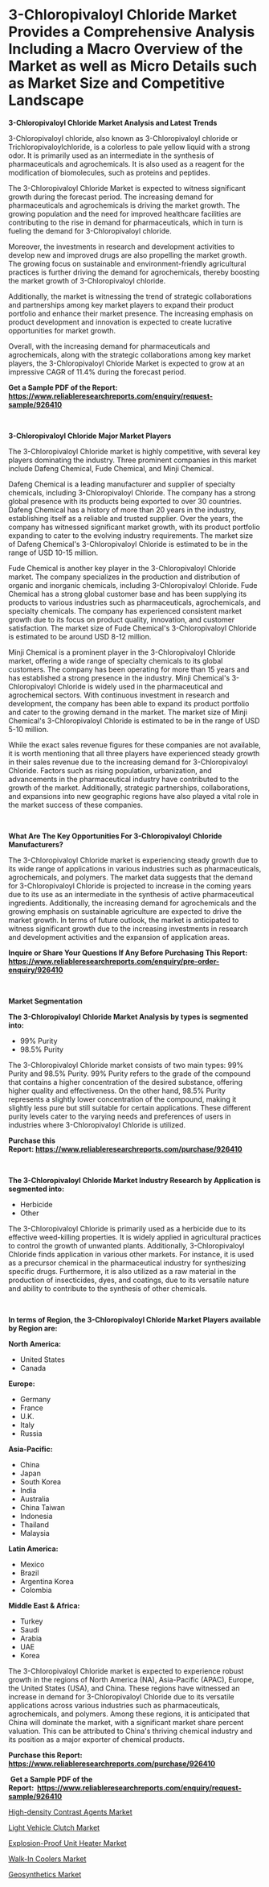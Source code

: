 <p><h1>3-Chloropivaloyl Chloride Market Provides a Comprehensive Analysis Including a Macro Overview of the Market as well as Micro Details such as Market Size and Competitive Landscape</h1></p><p><strong>3-Chloropivaloyl Chloride Market Analysis and Latest Trends</strong></p>
<p><p>3-Chloropivaloyl chloride, also known as 3-Chloropivaloyl chloride or Trichloropivaloylchloride, is a colorless to pale yellow liquid with a strong odor. It is primarily used as an intermediate in the synthesis of pharmaceuticals and agrochemicals. It is also used as a reagent for the modification of biomolecules, such as proteins and peptides.</p><p>The 3-Chloropivaloyl Chloride Market is expected to witness significant growth during the forecast period. The increasing demand for pharmaceuticals and agrochemicals is driving the market growth. The growing population and the need for improved healthcare facilities are contributing to the rise in demand for pharmaceuticals, which in turn is fueling the demand for 3-Chloropivaloyl chloride.</p><p>Moreover, the investments in research and development activities to develop new and improved drugs are also propelling the market growth. The growing focus on sustainable and environment-friendly agricultural practices is further driving the demand for agrochemicals, thereby boosting the market growth of 3-Chloropivaloyl chloride.</p><p>Additionally, the market is witnessing the trend of strategic collaborations and partnerships among key market players to expand their product portfolio and enhance their market presence. The increasing emphasis on product development and innovation is expected to create lucrative opportunities for market growth.</p><p>Overall, with the increasing demand for pharmaceuticals and agrochemicals, along with the strategic collaborations among key market players, the 3-Chloropivaloyl Chloride Market is expected to grow at an impressive CAGR of 11.4% during the forecast period.</p></p>
<p><strong>Get a Sample PDF of the Report:&nbsp; <a href="https://www.reliableresearchreports.com/enquiry/request-sample/926410">https://www.reliableresearchreports.com/enquiry/request-sample/926410</a></strong></p>
<p>&nbsp;</p>
<p><strong>3-Chloropivaloyl Chloride Major Market Players</strong></p>
<p><p>The 3-Chloropivaloyl Chloride market is highly competitive, with several key players dominating the industry. Three prominent companies in this market include Dafeng Chemical, Fude Chemical, and Minji Chemical. </p><p>Dafeng Chemical is a leading manufacturer and supplier of specialty chemicals, including 3-Chloropivaloyl Chloride. The company has a strong global presence with its products being exported to over 30 countries. Dafeng Chemical has a history of more than 20 years in the industry, establishing itself as a reliable and trusted supplier. Over the years, the company has witnessed significant market growth, with its product portfolio expanding to cater to the evolving industry requirements. The market size of Dafeng Chemical's 3-Chloropivaloyl Chloride is estimated to be in the range of USD 10-15 million.</p><p>Fude Chemical is another key player in the 3-Chloropivaloyl Chloride market. The company specializes in the production and distribution of organic and inorganic chemicals, including 3-Chloropivaloyl Chloride. Fude Chemical has a strong global customer base and has been supplying its products to various industries such as pharmaceuticals, agrochemicals, and specialty chemicals. The company has experienced consistent market growth due to its focus on product quality, innovation, and customer satisfaction. The market size of Fude Chemical's 3-Chloropivaloyl Chloride is estimated to be around USD 8-12 million.</p><p>Minji Chemical is a prominent player in the 3-Chloropivaloyl Chloride market, offering a wide range of specialty chemicals to its global customers. The company has been operating for more than 15 years and has established a strong presence in the industry. Minji Chemical's 3-Chloropivaloyl Chloride is widely used in the pharmaceutical and agrochemical sectors. With continuous investment in research and development, the company has been able to expand its product portfolio and cater to the growing demand in the market. The market size of Minji Chemical's 3-Chloropivaloyl Chloride is estimated to be in the range of USD 5-10 million.</p><p>While the exact sales revenue figures for these companies are not available, it is worth mentioning that all three players have experienced steady growth in their sales revenue due to the increasing demand for 3-Chloropivaloyl Chloride. Factors such as rising population, urbanization, and advancements in the pharmaceutical industry have contributed to the growth of the market. Additionally, strategic partnerships, collaborations, and expansions into new geographic regions have also played a vital role in the market success of these companies.</p></p>
<p>&nbsp;</p>
<p><strong>What Are The Key Opportunities For 3-Chloropivaloyl Chloride Manufacturers?</strong></p>
<p><p>The 3-Chloropivaloyl Chloride market is experiencing steady growth due to its wide range of applications in various industries such as pharmaceuticals, agrochemicals, and polymers. The market data suggests that the demand for 3-Chloropivaloyl Chloride is projected to increase in the coming years due to its use as an intermediate in the synthesis of active pharmaceutical ingredients. Additionally, the increasing demand for agrochemicals and the growing emphasis on sustainable agriculture are expected to drive the market growth. In terms of future outlook, the market is anticipated to witness significant growth due to the increasing investments in research and development activities and the expansion of application areas.</p></p>
<p><strong>Inquire or Share Your Questions If Any Before Purchasing This Report: <a href="https://www.reliableresearchreports.com/enquiry/pre-order-enquiry/926410">https://www.reliableresearchreports.com/enquiry/pre-order-enquiry/926410</a></strong></p>
<p>&nbsp;</p>
<p><strong>Market Segmentation</strong></p>
<p><strong>The 3-Chloropivaloyl Chloride Market Analysis by types is segmented into:</strong></p>
<p><ul><li>99% Purity</li><li>98.5% Purity</li></ul></p>
<p><p>The 3-Chloropivaloyl Chloride market consists of two main types: 99% Purity and 98.5% Purity. 99% Purity refers to the grade of the compound that contains a higher concentration of the desired substance, offering higher quality and effectiveness. On the other hand, 98.5% Purity represents a slightly lower concentration of the compound, making it slightly less pure but still suitable for certain applications. These different purity levels cater to the varying needs and preferences of users in industries where 3-Chloropivaloyl Chloride is utilized.</p></p>
<p><strong>Purchase this Report:&nbsp;<a href="https://www.reliableresearchreports.com/purchase/926410">https://www.reliableresearchreports.com/purchase/926410</a></strong></p>
<p>&nbsp;</p>
<p><strong>The 3-Chloropivaloyl Chloride Market Industry Research by Application is segmented into:</strong></p>
<p><ul><li>Herbicide</li><li>Other</li></ul></p>
<p><p>The 3-Chloropivaloyl Chloride is primarily used as a herbicide due to its effective weed-killing properties. It is widely applied in agricultural practices to control the growth of unwanted plants. Additionally, 3-Chloropivaloyl Chloride finds application in various other markets. For instance, it is used as a precursor chemical in the pharmaceutical industry for synthesizing specific drugs. Furthermore, it is also utilized as a raw material in the production of insecticides, dyes, and coatings, due to its versatile nature and ability to contribute to the synthesis of other chemicals.</p></p>
<p>&nbsp;</p>
<p><strong>In terms of Region, the 3-Chloropivaloyl Chloride Market Players available by Region are:</strong></p>
<p>
    <p> <strong> North America: </strong>
        <ul>
            <li>United States</li>
            <li>Canada</li>
        </ul>
        </p> 
    <p> <strong> Europe: </strong>
        <ul>
            <li>Germany</li>
            <li>France</li>
            <li>U.K.</li>
            <li>Italy</li>
            <li>Russia</li>
        </ul>
        </p> 
    <p> <strong> Asia-Pacific: </strong>
        <ul>
            <li>China</li>
            <li>Japan</li>
            <li>South Korea</li>
            <li>India</li>
            <li>Australia</li>
            <li>China Taiwan</li>
            <li>Indonesia</li>
            <li>Thailand</li>
            <li>Malaysia</li>
        </ul>
        </p> 
    <p> <strong> Latin America: </strong>
        <ul>
            <li>Mexico</li>
            <li>Brazil</li>
            <li>Argentina Korea</li>
            <li>Colombia</li>
        </ul>
        </p> 
    <p> <strong> Middle East & Africa: </strong>
        <ul>
            <li>Turkey</li>
            <li>Saudi</li>
            <li>Arabia</li>
            <li>UAE</li>
            <li>Korea</li>
        </ul>
    </p>
    </p>
<p><p>The 3-Chloropivaloyl Chloride market is expected to experience robust growth in the regions of North America (NA), Asia-Pacific (APAC), Europe, the United States (USA), and China. These regions have witnessed an increase in demand for 3-Chloropivaloyl Chloride due to its versatile applications across various industries such as pharmaceuticals, agrochemicals, and polymers. Among these regions, it is anticipated that China will dominate the market, with a significant market share percent valuation. This can be attributed to China's thriving chemical industry and its position as a major exporter of chemical products.</p></p>
<p><strong>Purchase this Report: <a href="https://www.reliableresearchreports.com/purchase/926410">https://www.reliableresearchreports.com/purchase/926410</a></strong></p>
<p>&nbsp;<strong>Get a Sample PDF of the Report:&nbsp;&nbsp;<a href="https://www.reliableresearchreports.com/enquiry/request-sample/926410">https://www.reliableresearchreports.com/enquiry/request-sample/926410</a></strong></p>
<p><strong></strong></p>
<p><p><a href="https://github.com/prosalinda88/Market-Research-Report-List-1/blob/main/high-density-contrast-agents-market.md">High-density Contrast Agents Market</a></p><p><a href="https://github.com/amae102299/Market-Research-Report-List-1/blob/main/light-vehicle-clutch-market.md">Light Vehicle Clutch Market</a></p><p><a href="https://www.linkedin.com/pulse/explosion-proof-unit-heater-market-size-growth-forecast-from-ktgje/">Explosion-Proof Unit Heater Market</a></p><p><a href="https://www.linkedin.com/pulse/walk-in-coolers-market-size-2023-2030-global-industrial-5adwe/">Walk-In Coolers Market</a></p><p><a href="https://medium.com/@sink.pay.sand/geosynthetics-market-size-growth-forecast-2023-2030-93e996716bea">Geosynthetics Market</a></p></p>